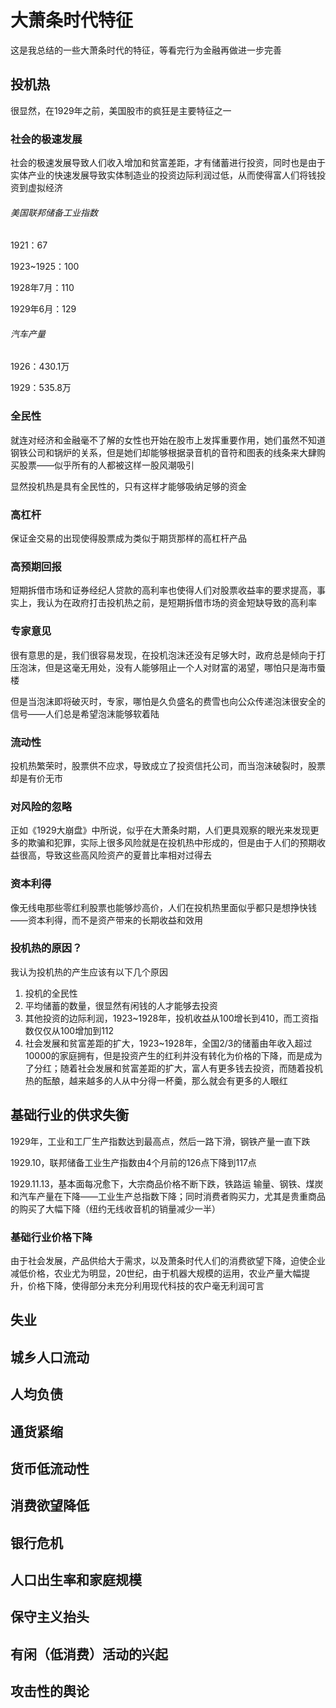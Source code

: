 # 大萧条时代特征

这是我总结的一些大萧条时代的特征，等看完行为金融再做进一步完善

## 投机热

很显然，在1929年之前，美国股市的疯狂是主要特征之一

### 社会的极速发展

社会的极速发展导致人们收入增加和贫富差距，才有储蓄进行投资，同时也是由于实体产业的快速发展导致实体制造业的投资边际利润过低，从而使得富人们将钱投资到虚拟经济

###### 美国联邦储备工业指数

1921：67

1923~1925：100

1928年7月：110

1929年6月：129

###### 汽车产量

1926：430.1万

1929：535.8万

### 全民性

就连对经济和金融毫不了解的女性也开始在股市上发挥重要作用，她们虽然不知道钢铁公司和锅炉的关系，但是她们却能够根据录音机的音符和图表的线条来大肆购买股票——似乎所有的人都被这样一股风潮吸引

显然投机热是具有全民性的，只有这样才能够吸纳足够的资金

### 高杠杆

保证金交易的出现使得股票成为类似于期货那样的高杠杆产品

### 高预期回报

短期拆借市场和证券经纪人贷款的高利率也使得人们对股票收益率的要求提高，事实上，我认为在政府打击投机热之前，是短期拆借市场的资金短缺导致的高利率

### 专家意见

很有意思的是，我们很容易发现，在投机泡沫还没有足够大时，政府总是倾向于打压泡沫，但是这毫无用处，没有人能够阻止一个人对财富的渴望，哪怕只是海市蜃楼

但是当泡沫即将破灭时，专家，哪怕是久负盛名的费雪也向公众传递泡沫很安全的信号——人们总是希望泡沫能够软着陆

### 流动性

投机热繁荣时，股票供不应求，导致成立了投资信托公司，而当泡沫破裂时，股票却是有价无市

### 对风险的忽略

正如《1929大崩盘》中所说，似乎在大萧条时期，人们更具观察的眼光来发现更多的欺骗和犯罪，实际上很多风险就是在投机热中形成的，但是由于人们的预期收益很高，导致这些高风险资产的夏普比率相对过得去

### 资本利得

像无线电那些零红利股票也能够炒高价，人们在投机热里面似乎都只是想挣快钱——资本利得，而不是资产带来的长期收益和效用

### 投机热的原因？

我认为投机热的产生应该有以下几个原因

1. 投机的全民性
2. 平均储蓄的数量，很显然有闲钱的人才能够去投资
3. 其他投资的边际利润，1923~1928年，投机收益从100增长到410，而工资指数仅仅从100增加到112
4. 社会发展和贫富差距的扩大，1923~1928年，全国2/3的储蓄由年收入超过10000的家庭拥有，但是投资产生的红利并没有转化为价格的下降，而是成为了分红；随着社会发展和贫富差距的扩大，富人有更多钱去投资，而随着投机热的酝酿，越来越多的人从中分得一杯羹，那么就会有更多的人眼红

## 基础行业的供求失衡

1929年，工业和工厂生产指数达到最高点，然后一路下滑，钢铁产量一直下跌

1929.10，联邦储备工业生产指数由4个月前的126点下降到117点

1929.11.13，基本面每况愈下，大宗商品价格不断下跌，铁路运	输量、钢铁、煤炭和汽车产量在下降——工业生产总指数下降；同时消费者购买力，尤其是贵重商品的购买了大幅下降（纽约无线收音机的销量减少一半）

### 基础行业价格下降

由于社会发展，产品供给大于需求，以及萧条时代人们的消费欲望下降，迫使企业减低价格，农业尤为明显，20世纪，由于机器大规模的运用，农业产量大幅提升，价格下降，使得部分未充分利用现代科技的农户毫无利润可言

## 失业

## 城乡人口流动

## 人均负债

## 通货紧缩

## 货币低流动性

## 消费欲望降低

## 银行危机

## 人口出生率和家庭规模

## 保守主义抬头

## 有闲（低消费）活动的兴起

## 攻击性的舆论